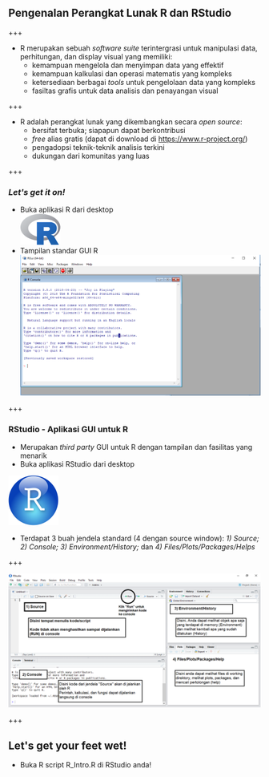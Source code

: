 ## Pengenalan Perangkat Lunak R dan RStudio

+++

- R merupakan sebuah _software suite_ terintergrasi untuk manipulasi data, perhitungan, dan display visual yang memiliki:
    - kemampuan mengelola dan menyimpan data yang effektif
    - kemampuan kalkulasi dan operasi matematis yang kompleks
    - ketersediaan berbagai _tools_ untuk pengelolaan data yang kompleks
    - fasiltas grafis untuk data analisis dan penayangan visual

+++

- R adalah perangkat lunak yang dikembangkan secara _open source_:
    - bersifat terbuka; siapapun dapat berkontribusi
    - _free_ alias gratis (dapat di download di https://www.r-project.org/)
    - pengadopsi teknik-teknik analisis terkini
    - dukungan dari komunitas yang luas

+++

### _Let's get it on!_

- Buka aplikasi R dari desktop  
![Rlogo](assets/img/Rlogo_small.png)
- Tampilan standar GUI R  
![Rlogo](assets/img/rgui_med.png)

+++
### RStudio - Aplikasi GUI untuk R

- Merupakan _third party_ GUI untuk R dengan tampilan dan fasilitas yang menarik
- Buka aplikasi RStudio dari desktop

![Rlogo](assets/img/RStudio_small.png)

- Terdapat 3 buah jendela standard (4 dengan source window): _1) Source; 2) Console; 3) Environment/History;_ dan _4) Files/Plots/Packages/Helps_

+++

![Rstudio_window](assets/img/RStudio_windows.png)

+++

## Let's get your feet wet!

- Buka R script R_Intro.R di RStudio anda!
